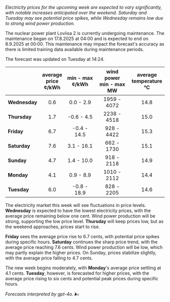 *Electricity prices for the upcoming week are expected to vary significantly, with notable increases anticipated over the weekend. Saturday and Tuesday may see potential price spikes, while Wednesday remains low due to strong wind power production.*

The nuclear power plant Loviisa 2 is currently undergoing maintenance. The maintenance began on 17.8.2025 at 04:00 and is expected to end on 8.9.2025 at 00:00. This maintenance may impact the forecast's accuracy as there is limited training data available during maintenance periods.

The forecast was updated on Tuesday at 14:24.

|              | average<br>price<br>¢/kWh | min - max<br>¢/kWh | wind power<br>min - max<br>MW | average<br>temperature<br>°C |
|:-------------|:----------------:|:----------------:|:-------------:|:-------------:|
| **Wednesday**  | 0.6   | 0.0 - 2.9   | 1959 - 4072  | 14.8  |
| **Thursday**  | 1.7   | -0.6 - 4.5  | 2238 - 4518  | 15.0  |
| **Friday**  | 6.7   | -0.4 - 14.5 | 928 - 4422   | 15.3  |
| **Saturday**  | 7.6   | 3.1 - 16.1  | 662 - 1730   | 15.1  |
| **Sunday** | 4.7   | 1.4 - 10.0  | 918 - 2118   | 14.9  |
| **Monday** | 4.1   | 0.9 - 8.9   | 1010 - 2112  | 14.4  |
| **Tuesday**   | 6.0   | -0.8 - 18.9 | 828 - 2205   | 14.6  |

The electricity market this week will see fluctuations in price levels. **Wednesday** is expected to have the lowest electricity prices, with the average price remaining below one cent. Wind power production will be strong, supporting the low price level. **Thursday** will keep prices low, but as the weekend approaches, prices start to rise.

**Friday** sees the average price rise to 6.7 cents, with potential price spikes during specific hours. **Saturday** continues the sharp price trend, with the average price reaching 7.6 cents. Wind power production will be low, which may partly explain the higher prices. On Sunday, prices stabilize slightly, with the average price falling to 4.7 cents.

The new week begins moderately, with **Monday**'s average price settling at 4.1 cents. **Tuesday**, however, is forecasted for higher prices, with the average price rising to six cents and potential peak prices during specific hours.

*Forecasts interpreted by gpt-4o.* 🌬️
